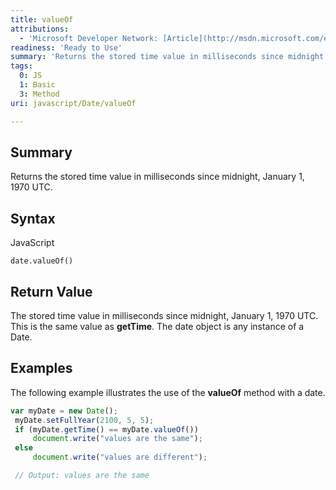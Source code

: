 ```yaml
---
title: valueOf
attributions:
  - 'Microsoft Developer Network: [Article](http://msdn.microsoft.com/en-us/library/ie/jj155184(v=vs.94).aspx)'
readiness: 'Ready to Use'
summary: 'Returns the stored time value in milliseconds since midnight, January 1, 1970 UTC.'
tags:
  0: JS
  1: Basic
  3: Method
uri: javascript/Date/valueOf

---
```

## <span>Summary</span>

Returns the stored time value in milliseconds since midnight, January 1, 1970 UTC.

## <span>Syntax</span>

<span class="language">JavaScript</span>

    date.valueOf()

## <span>Return Value</span>

The stored time value in milliseconds since midnight, January 1, 1970 UTC. This is the same value as **getTime**. The date object is any instance of a Date.

## <span>Examples</span>

The following example illustrates the use of the **valueOf** method with a date.

``` js
var myDate = new Date();
 myDate.setFullYear(2100, 5, 5);
 if (myDate.getTime() == myDate.valueOf())
     document.write("values are the same");
 else
     document.write("values are different");

 // Output: values are the same
```


